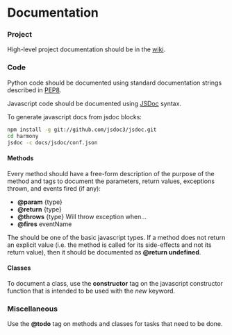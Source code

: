 # Documentation 

### Project

High-level project documentation should be in the [wiki](http://github.com/Harvard-ATG/HarmonyLab/wiki). 

### Code 

Python code should be documented using standard documentation strings described in [PEP8](http://www.python.org/dev/peps/pep-0008/#documentation-strings).

Javascript code should be documented using [JSDoc](http://usejsdoc.org/) syntax. 

To generate javascript docs from jsdoc blocks:

```sh
npm install -g git://github.com/jsdoc3/jsdoc.git
cd harmony
jsdoc -c docs/jsdoc/conf.json
```

#### Methods

Every method should have a free-form description of the purpose of the method and tags to document the parameters, return values, exceptions thrown, and events fired (if any): 

-	**@param** {type} 
-	**@return** {type}
-	**@throws** {type} Will throw exception when...
-	**@fires** eventName

The <type> should be one of the basic javascript types. If a method does not return an explicit value (i.e. the method is called for its side-effects and not its return value), then it should be documented as **@return undefined**.

#### Classes

To document a class, use the **constructor** tag on the javascript constructor function that is intended to be used with the *new* keyword.


### Miscellaneous

Use the **@todo** tag on methods and classes for tasks that need to be done.
